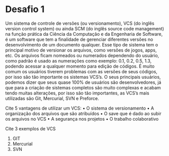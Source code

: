 # Desafio 1
Um sistema de controle de versões (ou versionamento), VCS (do inglês version control system) ou ainda SCM (do inglês source code management) na função prática da Ciência da Computação e da Engenharia de Software, é um software que tem a finalidade de gerenciar diferentes versões no desenvolvimento de um documento qualquer.
Esse tipo de sistema tem o principal motivo de versionar os arquivos, como versões de jogos, apps, etc. Os arquivos ficam nomeados ou numerados dependendo do usuário, como padrão é usado as numerações como exemplo: 0.1, 0.2, 0.5, 1.3, podendo acessar a qualquer momento para edição de códigos. É muito comum os usuários tiverem problemas com as versões de seus códigos, por isso são tão importante os sistemas VCS’s. O seus principais usuários, podemos dizer que seus quase 100% de usuários são desenvolvedores, já que para a criação de sistemas completos são muito complexas e acabam tendo muitas alterações, por isso são tão importantes, as VCS’s mais utilizadas são Git, Mercurial, SVN e Preforce. 


Cite 5 vantagens de utilizar um VCS:
•	O sistema de versionamento
•	A organização dos arquivos que são atribuídos
•	O save que é dado ao subir os arquivos no VCS
•	A segurança nos projetos
•	O trabalho colaborativo

Cite 3 exemplos de VCS
1.	GIT
2.	Mercurial
3.	SVN

